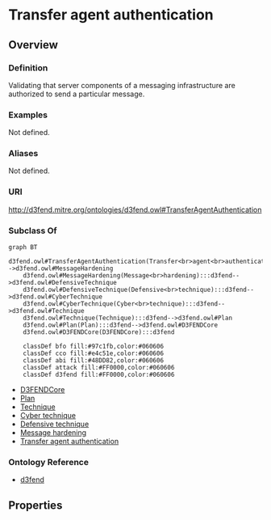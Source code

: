 # Transfer agent authentication

## Overview

### Definition
Validating that server components of a messaging infrastructure are authorized to send a particular message.

### Examples
Not defined.

### Aliases
Not defined.

### URI
http://d3fend.mitre.org/ontologies/d3fend.owl#TransferAgentAuthentication

### Subclass Of
```mermaid
graph BT
    d3fend.owl#TransferAgentAuthentication(Transfer<br>agent<br>authentication):::d3fend-->d3fend.owl#MessageHardening
    d3fend.owl#MessageHardening(Message<br>hardening):::d3fend-->d3fend.owl#DefensiveTechnique
    d3fend.owl#DefensiveTechnique(Defensive<br>technique):::d3fend-->d3fend.owl#CyberTechnique
    d3fend.owl#CyberTechnique(Cyber<br>technique):::d3fend-->d3fend.owl#Technique
    d3fend.owl#Technique(Technique):::d3fend-->d3fend.owl#Plan
    d3fend.owl#Plan(Plan):::d3fend-->d3fend.owl#D3FENDCore
    d3fend.owl#D3FENDCore(D3FENDCore):::d3fend
    
    classDef bfo fill:#97c1fb,color:#060606
    classDef cco fill:#e4c51e,color:#060606
    classDef abi fill:#48DD82,color:#060606
    classDef attack fill:#FF0000,color:#060606
    classDef d3fend fill:#FF0000,color:#060606
```

- [D3FENDCore](/docs/ontology/reference/model/D3FENDCore/D3FENDCore.md)
- [Plan](/docs/ontology/reference/model/D3FENDCore/Plan/Plan.md)
- [Technique](/docs/ontology/reference/model/D3FENDCore/Plan/Technique/Technique.md)
- [Cyber technique](/docs/ontology/reference/model/D3FENDCore/Plan/Technique/Cyber%20technique/Cyber%20technique.md)
- [Defensive technique](/docs/ontology/reference/model/D3FENDCore/Plan/Technique/Cyber%20technique/Defensive%20technique/Defensive%20technique.md)
- [Message hardening](/docs/ontology/reference/model/D3FENDCore/Plan/Technique/Cyber%20technique/Defensive%20technique/Message%20hardening/Message%20hardening.md)
- [Transfer agent authentication](/docs/ontology/reference/model/D3FENDCore/Plan/Technique/Cyber%20technique/Defensive%20technique/Message%20hardening/Transfer%20agent%20authentication/Transfer%20agent%20authentication.md)


### Ontology Reference
- [d3fend](http://d3fend.mitre.org/ontologies/d3fend.owl#)

## Properties
